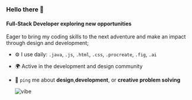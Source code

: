 ### Hello there 👋

#### Full-Stack Developer exploring new opportunities

Eager to bring my coding skills to the next adventure and make an impact through design and development; <br>

- ⚙️ I use daily: `.java`, `.js`, `.html`, `.css`, `.procreate`, `.fig`, `.ai`
- 🌍 Active in the development and design community
- 💬 `ping` me about **design**,**development**, or **creative problem solving**


   ![vibe](https://github.com/user-attachments/assets/61033e69-fdf7-4667-8079-7ce773004b5f)
